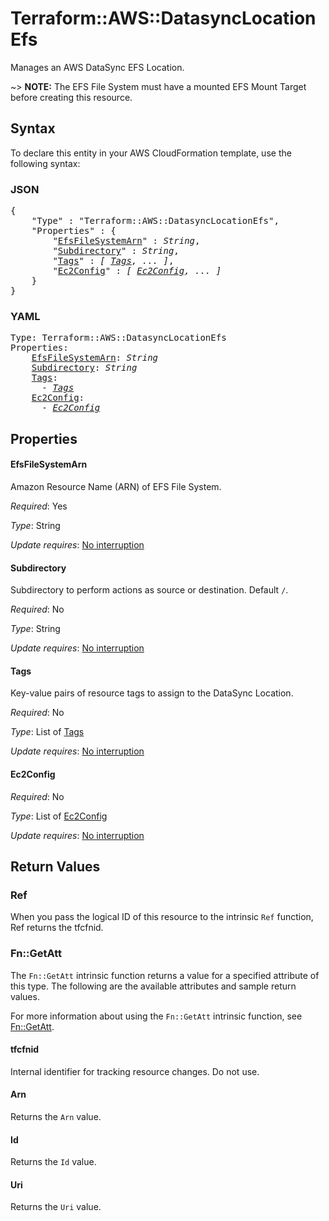 # Terraform::AWS::DatasyncLocationEfs

Manages an AWS DataSync EFS Location.

~> **NOTE:** The EFS File System must have a mounted EFS Mount Target before creating this resource.

## Syntax

To declare this entity in your AWS CloudFormation template, use the following syntax:

### JSON

<pre>
{
    "Type" : "Terraform::AWS::DatasyncLocationEfs",
    "Properties" : {
        "<a href="#efsfilesystemarn" title="EfsFileSystemArn">EfsFileSystemArn</a>" : <i>String</i>,
        "<a href="#subdirectory" title="Subdirectory">Subdirectory</a>" : <i>String</i>,
        "<a href="#tags" title="Tags">Tags</a>" : <i>[ <a href="tags.md">Tags</a>, ... ]</i>,
        "<a href="#ec2config" title="Ec2Config">Ec2Config</a>" : <i>[ <a href="ec2config.md">Ec2Config</a>, ... ]</i>
    }
}
</pre>

### YAML

<pre>
Type: Terraform::AWS::DatasyncLocationEfs
Properties:
    <a href="#efsfilesystemarn" title="EfsFileSystemArn">EfsFileSystemArn</a>: <i>String</i>
    <a href="#subdirectory" title="Subdirectory">Subdirectory</a>: <i>String</i>
    <a href="#tags" title="Tags">Tags</a>: <i>
      - <a href="tags.md">Tags</a></i>
    <a href="#ec2config" title="Ec2Config">Ec2Config</a>: <i>
      - <a href="ec2config.md">Ec2Config</a></i>
</pre>

## Properties

#### EfsFileSystemArn

Amazon Resource Name (ARN) of EFS File System.

_Required_: Yes

_Type_: String

_Update requires_: [No interruption](https://docs.aws.amazon.com/AWSCloudFormation/latest/UserGuide/using-cfn-updating-stacks-update-behaviors.html#update-no-interrupt)

#### Subdirectory

Subdirectory to perform actions as source or destination. Default `/`.

_Required_: No

_Type_: String

_Update requires_: [No interruption](https://docs.aws.amazon.com/AWSCloudFormation/latest/UserGuide/using-cfn-updating-stacks-update-behaviors.html#update-no-interrupt)

#### Tags

Key-value pairs of resource tags to assign to the DataSync Location.

_Required_: No

_Type_: List of <a href="tags.md">Tags</a>

_Update requires_: [No interruption](https://docs.aws.amazon.com/AWSCloudFormation/latest/UserGuide/using-cfn-updating-stacks-update-behaviors.html#update-no-interrupt)

#### Ec2Config

_Required_: No

_Type_: List of <a href="ec2config.md">Ec2Config</a>

_Update requires_: [No interruption](https://docs.aws.amazon.com/AWSCloudFormation/latest/UserGuide/using-cfn-updating-stacks-update-behaviors.html#update-no-interrupt)

## Return Values

### Ref

When you pass the logical ID of this resource to the intrinsic `Ref` function, Ref returns the tfcfnid.

### Fn::GetAtt

The `Fn::GetAtt` intrinsic function returns a value for a specified attribute of this type. The following are the available attributes and sample return values.

For more information about using the `Fn::GetAtt` intrinsic function, see [Fn::GetAtt](https://docs.aws.amazon.com/AWSCloudFormation/latest/UserGuide/intrinsic-function-reference-getatt.html).

#### tfcfnid

Internal identifier for tracking resource changes. Do not use.

#### Arn

Returns the <code>Arn</code> value.

#### Id

Returns the <code>Id</code> value.

#### Uri

Returns the <code>Uri</code> value.

